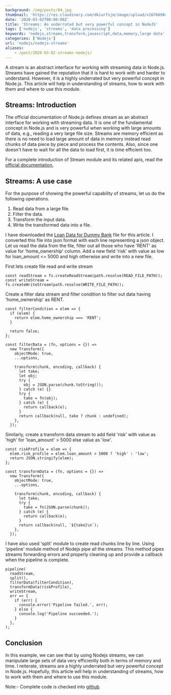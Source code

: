 ```yaml
---
background: /img/posts/04.jpg
thumbnail: 'https://res.cloudinary.com/dkiurfsjm/image/upload/v1676698473/nodejs_dark_cjoudy.png'
date: '2020-03-02T00:00:00Z'
title: 'Streams: An underrated but very powerful concept in NodeJS'
tags: ['nodejs', 'streams', 'data processing']
keywords: 'nodejs,streams,transform,javascript,data,memory,large data'
categories: ['Nodejs']
url: 'nodejs/nodejs-streams'
aliases:
    - /post/2020-03-02-streams-nodejs/
---
```


A stream is an abstract interface for working with streaming data in Node.js. Streams have gained the reputation that it is hard to work with and harder to understand. However, it is a highly underrated but very powerful concept in Node.js. This article will help in understanding of streams, how to work with them and where to use this module.

## Streams: Introduction

The official documentation of Node.js defines stream as an abstract interface for working with streaming data. It is one of the fundamental concept in Node.js and is very powerful when working with large amounts of data, e.g., reading a very large file size. Streams are memory efficient as there is no need to load large amount of data in memory instead read chunks of data piece by piece and process the contents. Also, since one doesn't have to wait for all the data to load first, it is time efficient too.

For a complete introduction of Stream module and its related apis, read the [official documentation.](https://nodejs.org/dist/latest-v12.x/docs/api/stream.html)

## Streams: A use case

For the purpose of showing the powerful capability of streams, let us do the following operations.

1. Read data from a large file.
2. Filter the data.
3. Transform the input data.
4. Write the transformed data into a file.

I have downloaded the [Loan Data for Dummy Bank](https://www.kaggle.com/mrferozi/loan-data-for-dummy-bank/data) file for this article. I converted this file into json format with each line representing a json object. Let us read the data from the file, filter out all those who have 'RENT' as value for 'home_ownership' column. Add a new field 'risk' with value as low for loan_amount <= 5000 and high otherwise and write into a new file.

First lets create file read and write stream

```
const readStream = fs.createReadStream(path.resolve(READ_FILE_PATH));
const writeStream = fs.createWriteStream(path.resolve(WRITE_FILE_PATH));
```

Create a filter data stream and filter condition to filter out data having 'home_ownership' as RENT.

```
const filterCondition = elem => {
  if (elem) {
    return elem.home_ownership === 'RENT';
  }

  return false;
};

const filterData = (fn, options = {}) =>
  new Transform({
    objectMode: true,
    ...options,

    transform(chunk, encoding, callback) {
      let take;
      let obj;
      try {
        obj = JSON.parse(chunk.toString());
      } catch (e) {}
      try {
        take = fn(obj);
      } catch (e) {
        return callback(e);
      }
      return callback(null, take ? chunk : undefined);
    },
  });
```

Similarly, create a transform data stream to add field 'risk' with value as 'high' for 'loan_amount' > 5000 else value as 'low'.

```
const riskProfile = elem => {
  elem.risk_profile = elem.loan_amount > 5000 ? 'high' : 'low';
  return JSON.stringify(elem);
};

const transformData = (fn, options = {}) =>
  new Transform({
    objectMode: true,
    ...options,

    transform(chunk, encoding, callback) {
      let take;
      try {
        take = fn(JSON.parse(chunk));
      } catch (e) {
        return callback(e);
      }
      return callback(null, `${take}\n`);
    },
  });
```

I have also used 'split' module to create read chunks line by line. Using 'pipeline' module method of Nodejs pipe all the streams. This method pipes streams forwarding errors and properly cleaning up and provide a callback when the pipeline is complete.

```
pipeline(
  readStream,
  split(),
  filterData(filterCondition),
  transformData(riskProfile),
  writeStream,
  err => {
    if (err) {
      console.error('Pipeline failed.', err);
    } else {
      console.log('Pipeline succeeded.');
    }
  },
);
```

## Conclusion

In this example, we can see that by using Nodejs streams, we can manipulate large sets of data very efficiently both in terms of memory and time. I reiterate, streams are a highly underrated but very powerful concept in Node.js. Hopefully, this article will help in understanding of streams, how to work with them and where to use this module.

Note:- Complete code is checked into [github](https://github.com/manisuec/study/tree/master/streams)

